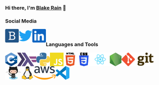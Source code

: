 ### Hi there, I'm [Blake Rain][website] 👋

### Social Media

[<img align="left" alt="blakerain.com" height="44px" src="media/blakerain.png" />][website]
[<img align="left" alt="@HalfWayMan" height="44px" src="media/twitter.svg" />][twitter]
[<img align="left" alt="@HalfWayMan" height="44px" src="media/linkedin.svg" />][linkedin]

<br />

### Languages and Tools

[<img align="left" alt="C++" height="44px" src="media/cpp.svg" />][lang-cpp]
[<img align="left" alt="Haskell" height="44px" src="media/haskell.svg" />][lang-hs]
[<img align="left" alt="Python" height="44px" src="media/python.svg" />][lang-py]
[<img align="left" alt="JavaScript" height="44px" src="media/javascript.svg" />][lang-js]
[<img align="left" alt="HTML5" height="44px" src="media/html5.svg" />][lang-html]
[<img align="left" alt="CSS3" height="44px" src="media/css3.svg" />][lang-css]
[<img align="left" alt="React" height="44px" src="media/react.svg" />][lib-react]
[<img align="left" alt="React" height="44px" src="media/nodejs.svg" />][lib-nodejs]
[<img align="left" alt="Git" height="44px" src="media/git.svg" />][tool-git]
[<img align="left" alt="GitHub" height="44px" src="media/Octocat.png" />][tool-github]
[<img align="left" alt="Linux" height="44px" src="media/tux.svg" />][tool-linux]
[<img align="left" alt="AWS" height="44px" src="media/aws.svg" />][tool-aws]
[<img align="left" alt="Visual Studio Code" height="44px" src="media/vscode.svg" />][tool-vscode]

<br />
<br />

[website]: https://blakerain.com/
[twitter]: https://twitter.com/HalfWayMan
[linkedin]:
  https://www.linkedin.com/in/blake-rain-40580b20?lipi=urn%3Ali%3Apage%3Ad_flagship3_profile_view_base_contact_details%3BQGKukDZDTVCtvramYiEA0Q%3D%3D
[lang-cpp]: https://en.wikipedia.org/wiki/C%2B%2B
[lang-hs]: https://www.haskell.org
[lang-py]: https://www.python.org
[lang-js]: https://en.wikipedia.org/wiki/JavaScript
[lang-html]: https://en.wikipedia.org/wiki/HTML
[lang-css]: https://en.wikipedia.org/wiki/CSS
[lib-react]: https://reactjs.org
[lib-nodejs]: https://nodejs.org/
[tool-git]: https://git-scm.com
[tool-github]: https://github.com/
[tool-linux]: https://www.kernel.org
[tool-aws]: https://aws.amazon.com
[tool-vscode]: https://code.visualstudio.com
